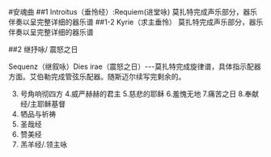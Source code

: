 

#安魂曲
##1 Introitus（垂怜经）:Requiem(进堂咏)
莫扎特完成声乐部分，器乐伴奏以呈完整详细的器乐谱
##1-2 Kyrie（求主垂怜）
莫扎特完成声乐部分，器乐伴奏以呈完整详细的器乐谱

##2 继抒咏/ 震怒之日 

Sequenz（继叙咏）Dies irae（震怒之日）---莫扎特完成旋律谱，具体指示配器方面。艾伯勒完成管弦乐配器。随斯迈尔续写完剩余的。

3. 号角响彻四方 
4.威严赫赫的君主 
5.慈悲的耶稣 
6.羞愧无地 
7.痛苦之日 
8.奉献经/主耶稣基督 
9. 牺品与祈祷
10. 圣哉经
11. 赞美经
12. 羔羊经/.领主咏





